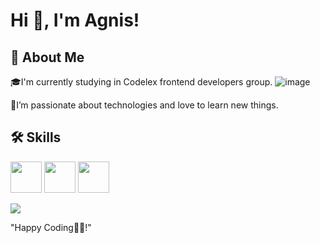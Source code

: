 
# Hi 👋, I'm Agnis!

## 🚀 About Me
🎓I'm currently studying in Codelex frontend developers group. 
![image](https://t2.gstatic.com/faviconV2?client=SOCIAL&type=FAVICON&fallback_opts=TYPE,SIZE,URL&url=https://www.codelex.io/&size=35)

🌱I’m passionate about technologies and love to learn new things. 

## 🛠 Skills
<img src="https://cdn.jsdelivr.net/npm/programming-languages-logos/src/javascript/javascript.png" height="50">
<img src="https://raw.githubusercontent.com/bablubambal/All_logo_and_pictures/1ac69ce5fbc389725f16f989fa53c62d6e1b4883/programming%20languages/typescript.svg" height="50">
<img src="https://www.google.com/imgres?imgurl=https%3A%2F%2Fimg.icons8.com%2Fcolor%2F512%2Fc-sharp-logo-2.png&tbnid=BY2CJPja55OZ4M&vet=12ahUKEwiwg6nkibP-AhXWsSoKHVwjCooQMygoegUIARCMAg..i&imgrefurl=https%3A%2F%2Ficons8.com%2Ficon%2F45490%2Fc-sharp-logo-2&docid=W6-f8NhSONMl3M&w=512&h=512&q=csharp%20icon&ved=2ahUKEwiwg6nkibP-AhXWsSoKHVwjCooQMygoegUIARCMAg" height="50">

[<img src="https://img.shields.io/badge/LinkedIn-0A66C2.svg?style=for-the-badge&logo=LinkedIn&logoColor=white">](https://www.linkedin.com/in/agnis-luka%C4%8Dovs-308004246/) 

"Happy Coding👨‍💻!"
